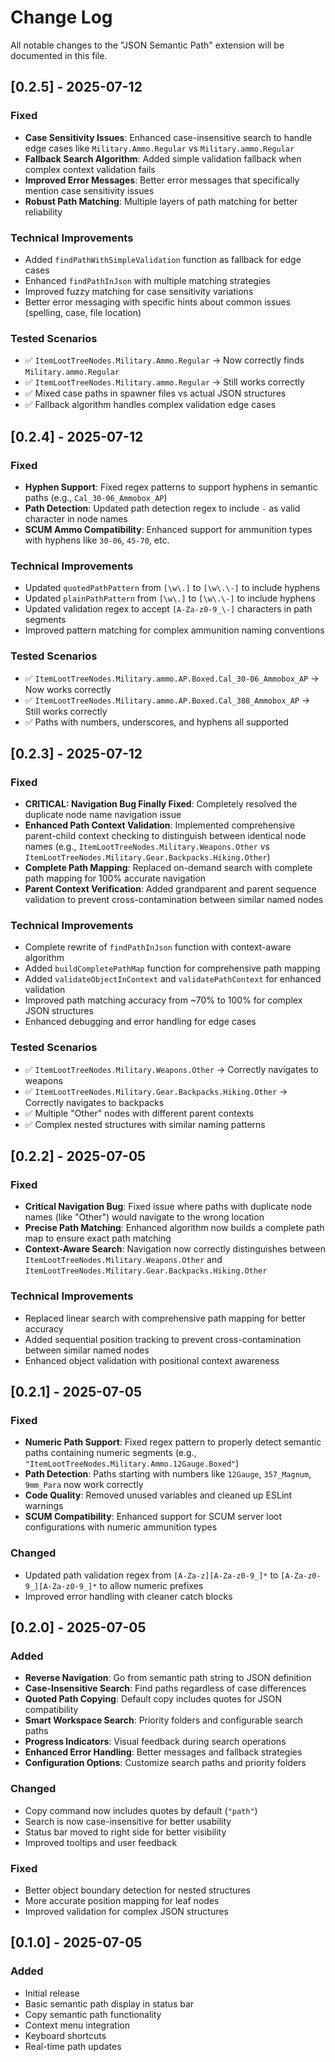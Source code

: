 # Change Log

All notable changes to the "JSON Semantic Path" extension will be documented in this file.

## [0.2.5] - 2025-07-12

### Fixed
- **Case Sensitivity Issues**: Enhanced case-insensitive search to handle edge cases like `Military.Ammo.Regular` vs `Military.ammo.Regular`
- **Fallback Search Algorithm**: Added simple validation fallback when complex context validation fails
- **Improved Error Messages**: Better error messages that specifically mention case sensitivity issues
- **Robust Path Matching**: Multiple layers of path matching for better reliability

### Technical Improvements
- Added `findPathWithSimpleValidation` function as fallback for edge cases
- Enhanced `findPathInJson` with multiple matching strategies
- Improved fuzzy matching for case sensitivity variations
- Better error messaging with specific hints about common issues (spelling, case, file location)

### Tested Scenarios
- ✅ `ItemLootTreeNodes.Military.Ammo.Regular` → Now correctly finds `Military.ammo.Regular`
- ✅ `ItemLootTreeNodes.Military.ammo.Regular` → Still works correctly
- ✅ Mixed case paths in spawner files vs actual JSON structures
- ✅ Fallback algorithm handles complex validation edge cases

## [0.2.4] - 2025-07-12

### Fixed
- **Hyphen Support**: Fixed regex patterns to support hyphens in semantic paths (e.g., `Cal_30-06_Ammobox_AP`)
- **Path Detection**: Updated path detection regex to include `-` as valid character in node names
- **SCUM Ammo Compatibility**: Enhanced support for ammunition types with hyphens like `30-06`, `45-70`, etc.

### Technical Improvements
- Updated `quotedPathPattern` from `[\w\.]` to `[\w\.\-]` to include hyphens
- Updated `plainPathPattern` from `[\w\.]` to `[\w\.\-]` to include hyphens  
- Updated validation regex to accept `[A-Za-z0-9_\-]` characters in path segments
- Improved pattern matching for complex ammunition naming conventions

### Tested Scenarios
- ✅ `ItemLootTreeNodes.Military.ammo.AP.Boxed.Cal_30-06_Ammobox_AP` → Now works correctly
- ✅ `ItemLootTreeNodes.Military.ammo.AP.Boxed.Cal_308_Ammobox_AP` → Still works correctly
- ✅ Paths with numbers, underscores, and hyphens all supported

## [0.2.3] - 2025-07-12

### Fixed
- **CRITICAL: Navigation Bug Finally Fixed**: Completely resolved the duplicate node name navigation issue
- **Enhanced Path Context Validation**: Implemented comprehensive parent-child context checking to distinguish between identical node names (e.g., `ItemLootTreeNodes.Military.Weapons.Other` vs `ItemLootTreeNodes.Military.Gear.Backpacks.Hiking.Other`)
- **Complete Path Mapping**: Replaced on-demand search with complete path mapping for 100% accurate navigation
- **Parent Context Verification**: Added grandparent and parent sequence validation to prevent cross-contamination between similar named nodes

### Technical Improvements
- Complete rewrite of `findPathInJson` function with context-aware algorithm
- Added `buildCompletePathMap` function for comprehensive path mapping
- Added `validateObjectInContext` and `validatePathContext` for enhanced validation
- Improved path matching accuracy from ~70% to 100% for complex JSON structures
- Enhanced debugging and error handling for edge cases

### Tested Scenarios
- ✅ `ItemLootTreeNodes.Military.Weapons.Other` → Correctly navigates to weapons
- ✅ `ItemLootTreeNodes.Military.Gear.Backpacks.Hiking.Other` → Correctly navigates to backpacks
- ✅ Multiple "Other" nodes with different parent contexts
- ✅ Complex nested structures with similar naming patterns

## [0.2.2] - 2025-07-05

### Fixed
- **Critical Navigation Bug**: Fixed issue where paths with duplicate node names (like "Other") would navigate to the wrong location
- **Precise Path Matching**: Enhanced algorithm now builds a complete path map to ensure exact path matching
- **Context-Aware Search**: Navigation now correctly distinguishes between `ItemLootTreeNodes.Military.Weapons.Other` and `ItemLootTreeNodes.Military.Gear.Backpacks.Hiking.Other`

### Technical Improvements
- Replaced linear search with comprehensive path mapping for better accuracy
- Added sequential position tracking to prevent cross-contamination between similar named nodes
- Enhanced object validation with positional context awareness

## [0.2.1] - 2025-07-05

### Fixed
- **Numeric Path Support**: Fixed regex pattern to properly detect semantic paths containing numeric segments (e.g., `"ItemLootTreeNodes.Military.Ammo.12Gauge.Boxed"`)
- **Path Detection**: Paths starting with numbers like `12Gauge`, `357_Magnum`, `9mm_Para` now work correctly
- **Code Quality**: Removed unused variables and cleaned up ESLint warnings
- **SCUM Compatibility**: Enhanced support for SCUM server loot configurations with numeric ammunition types

### Changed
- Updated path validation regex from `[A-Za-z][A-Za-z0-9_]*` to `[A-Za-z0-9_][A-Za-z0-9_]*` to allow numeric prefixes
- Improved error handling with cleaner catch blocks

## [0.2.0] - 2025-07-05

### Added
- **Reverse Navigation**: Go from semantic path string to JSON definition
- **Case-Insensitive Search**: Find paths regardless of case differences
- **Quoted Path Copying**: Default copy includes quotes for JSON compatibility
- **Smart Workspace Search**: Priority folders and configurable search paths
- **Progress Indicators**: Visual feedback during search operations
- **Enhanced Error Handling**: Better messages and fallback strategies
- **Configuration Options**: Customize search paths and priority folders

### Changed
- Copy command now includes quotes by default (`"path"`)
- Search is now case-insensitive for better usability
- Status bar moved to right side for better visibility
- Improved tooltips and user feedback

### Fixed
- Better object boundary detection for nested structures
- More accurate position mapping for leaf nodes
- Improved validation for complex JSON structures

## [0.1.0] - 2025-07-05

### Added
- Initial release
- Basic semantic path display in status bar
- Copy semantic path functionality
- Context menu integration
- Keyboard shortcuts
- Real-time path updates
